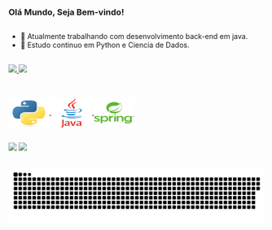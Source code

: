 ### Olá Mundo, Seja Bem-vindo!
##


- 🔭 Atualmente trabalhando com desenvolvimento back-end em java.
- 🌱 Estudo continuo em Python e Ciencia de Dados.

##

<div>
  <a href="https://github.com/henriquell92">
    <img height="180em" src="https://github-readme-stats.vercel.app/api?username=henriquell92&show_icons=true&theme=tokyonight&include_all_commits=true&count_private=true"/>
    <img height="180em" src="https://github-readme-stats.vercel.app/api/top-langs/?username=henriquell92&layout=compact&langs_count=16&theme=tokyonight"/>
</div>
  
##
  
<div align="display: inline_block">
  <br>
    <img align="center" alt="Henrique-Python" height="60" width="80" src="https://github.com/devicons/devicon/blob/master/icons/python/python-original.svg">
    <img align="center" alt="Henrique-Java" height="60" width="80" src="https://github.com/devicons/devicon/blob/master/icons/java/java-original-wordmark.svg">
    <img align="center" alt="Henrique-Spring" height="60" width="80" src="https://github.com/devicons/devicon/blob/master/icons/spring/spring-original-wordmark.svg">
  
</div>
 
##
  
  <div>
  <a href="https://www.linkedin.com/in/henrique-luiz-lohmann-56074755/" target="_blank"><img src="https://img.shields.io/badge/-LinkedIn-%230077B5?style=for-the-badge&logo=linkedin&logoColor=white" target="_blank"></a>
  <a href="mailto:henriquell.progm@gmail.com" target="_blank"><img src="https://img.shields.io/badge/Gmail-D14836?style=for-the-badge&logo=gmail&logoColor=white" target="_blank"></a>
  </div>
  
##
  
  ![Snake animation](https://github.com/henriquell92/henriquell92/blob/output/github-contribution-grid-snake.svg)
  
